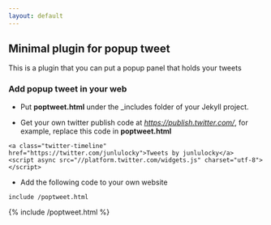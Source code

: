 ```yaml
---
layout: default
---
```


## Minimal plugin for popup tweet
This is a plugin that you can put a popup panel that holds your tweets

### Add popup tweet in your web 

- Put **poptweet.html** under the _includes folder of your Jekyll project.

- Get your own twitter publish code at *https://publish.twitter.com/*, for example, replace this code in **poptweet.html**

```
<a class="twitter-timeline" href="https://twitter.com/junlulocky">Tweets by junlulocky</a> 
<script async src="//platform.twitter.com/widgets.js" charset="utf-8"></script>
```
    
- Add the following code to your own website

```
include /poptweet.html 
```

{% include /poptweet.html %}
